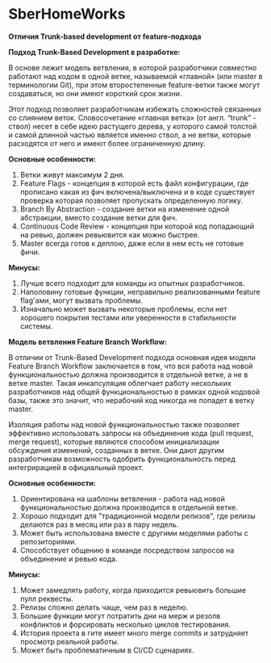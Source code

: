 # SberHomeWorks

**Отличия Trunk-based development от feature-подхода**

**Подход Trunk-Based Development в разработке:**

В основе лежит модель ветвления, в которой разработчики совместно работают над кодом в одной ветке, называемой «главной» (или master в терминологии Git), при этом второстепенные feature-ветки также могут создаваться, но они имеют короткий срок жизни.

Этот подход позволяет разработчикам избежать сложностей связанных со слиянием веток. Словосочетание «главная ветка» (от англ. “trunk” - ствол) несет в себе идею растущего дерева, у которого самой толстой и самой длинной частью является именно ствол, а не ветви, которые расходятся от него и имеют более ограниченную длину.

**Основные особенности:**

1. Ветки живут максимум 2 дня.
2. Feature Flags - концепция в которой есть файл конфигурации, где прописано какая из фич включена/выключена и в коде существует проверка которая позволяет пропускать определенную логику.
3. Branch By Abstraction - создание ветки на изменение одной абстракции, вместо создание ветки для фич.
4. Continuous Code Review - концепция при которой код попадающий на ревью, должен ревьювится как можно быстрее.
5. Master всегда готов к деплою, даже если в нем есть не готовые фичи.

**Минусы:**

1. Лучше всего подходит для команды из опытных разработчиков.
2. Наполовину готовые функции, неправильно реализованными feature flag'ами, могут вызвать проблемы.
3. Изначально может вызвать некоторые проблемы, если нет хорошего покрытия тестами или уверенности в стабильности системы.

**Модель ветвления Feature Branch Workflow:**

В отличии от Trunk-Based Development подхода основная идея модели Feature Branch Workflow заключается в том, что вся работа над новой функциональностью должна производится в отдельной ветке, а не в ветке master. Такая инкапсуляция облегчает работу нескольких разработчиков над общей функциональностью в рамках одной кодовой базы, также это значит, что нерабочий код никогда не попадет в ветку master.

Изоляция работы над новой функциональностью также позволяет эффективно использовать запросы на объединение кода (pull request, merge request), которые являются способом инициализации обсуждения изменений, созданных в ветке. Они дают другим разработчикам возможность одобрить функциональность перед интегрирацией в официальный проект.

**Основные особенности:**

1. Ориентирована на шаблоны ветвления - работа над новой функциональностью должна производится в отдельной ветке.
2. Хорошо подходит для "традиционной модели релизов", где релизы делаются раз в месяц или раз в пару недель.
3. Может быть использована вместе с другими моделями работы с репозиториями.
4. Способствует общению в команде посредством запросов на объединение и ревью кода.

**Минусы:**

1. Может замедлять работу, когда приходится ревьювить большие пулл реквесты.
2. Релизы сложно делать чаще, чем раз в неделю.
3. Большие функции могут потратить дни на мерж и резолв конфликтов и форсировать несколько циклов тестирования.
4. История проекта в гите имеет много merge commits и затрудняет просмотр реальной работы.
5. Может быть проблематичным в CI/CD сценариях.
